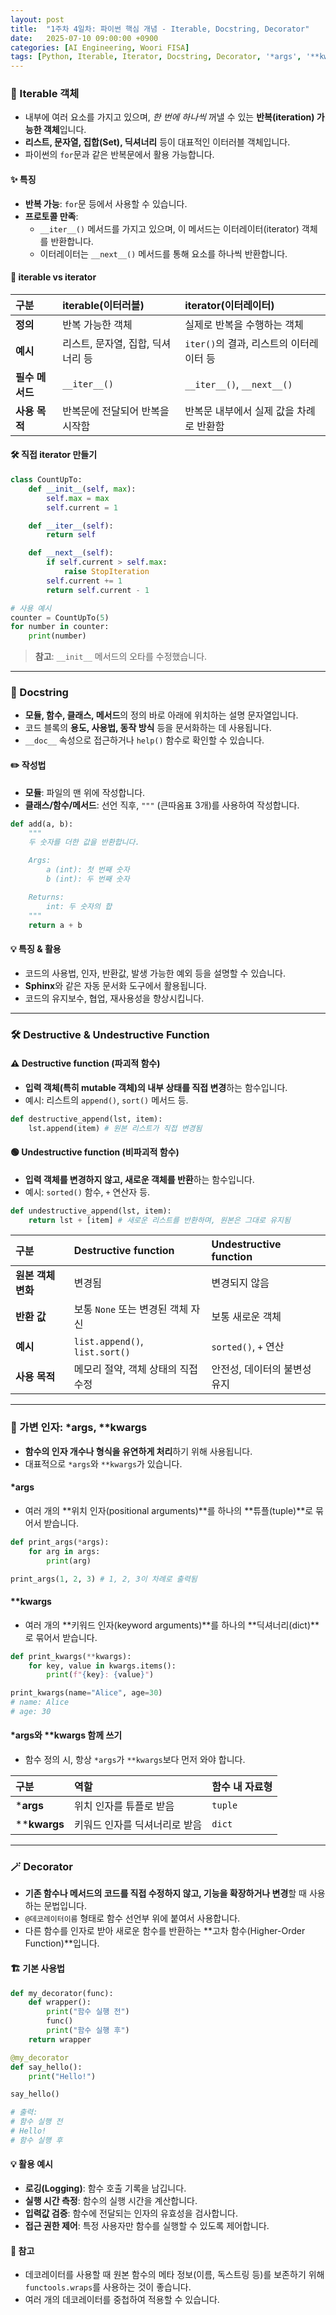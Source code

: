 ```yaml
---
layout: post
title:  "1주차 4일차: 파이썬 핵심 개념 - Iterable, Docstring, Decorator"
date:   2025-07-10 09:00:00 +0900
categories: [AI Engineering, Woori FISA]
tags: [Python, Iterable, Iterator, Docstring, Decorator, '*args', '**kwargs']
---
```


### 🔁 Iterable 객체

- 내부에 여러 요소를 가지고 있으며, *한 번에 하나씩* 꺼낼 수 있는 **반복(iteration) 가능한 객체**입니다.
- **리스트, 문자열, 집합(Set), 딕셔너리** 등이 대표적인 이터러블 객체입니다.
- 파이썬의 `for`문과 같은 반복문에서 활용 가능합니다.

#### ✨ 특징

- **반복 가능**: `for`문 등에서 사용할 수 있습니다.
- **프로토콜 만족**:
  - `__iter__()` 메서드를 가지고 있으며, 이 메서드는 이터레이터(iterator) 객체를 반환합니다.
  - 이터레이터는 `__next__()` 메서드를 통해 요소를 하나씩 반환합니다.

#### 🔎 iterable vs iterator

| 구분 | iterable(이터러블) | iterator(이터레이터) |
| :-- | :-- | :-- |
| **정의** | 반복 가능한 객체 | 실제로 반복을 수행하는 객체 |
| **예시** | 리스트, 문자열, 집합, 딕셔너리 등 | `iter()`의 결과, 리스트의 이터레이터 등 |
| **필수 메서드** | `__iter__()` | `__iter__()`, `__next__()` |
| **사용 목적** | 반복문에 전달되어 반복을 시작함 | 반복문 내부에서 실제 값을 차례로 반환함 |

#### 🛠️ 직접 iterator 만들기

```python
class CountUpTo:
    def __init__(self, max):
        self.max = max
        self.current = 1

    def __iter__(self):
        return self

    def __next__(self):
        if self.current > self.max:
            raise StopIteration
        self.current += 1
        return self.current - 1

# 사용 예시
counter = CountUpTo(5)
for number in counter:
    print(number)
```
> **참고**: `__init__` 메서드의 오타를 수정했습니다.

---

### 📝 Docstring

- **모듈, 함수, 클래스, 메서드**의 정의 바로 아래에 위치하는 설명 문자열입니다.
- 코드 블록의 **용도, 사용법, 동작 방식** 등을 문서화하는 데 사용됩니다.
- `__doc__` 속성으로 접근하거나 `help()` 함수로 확인할 수 있습니다.

#### ✏️ 작성법

- **모듈**: 파일의 맨 위에 작성합니다.
- **클래스/함수/메서드**: 선언 직후, `"""` (큰따옴표 3개)를 사용하여 작성합니다.

```python
def add(a, b):
    """
    두 숫자를 더한 값을 반환합니다.

    Args:
        a (int): 첫 번째 숫자
        b (int): 두 번째 숫자

    Returns:
        int: 두 숫자의 합
    """
    return a + b
```

#### 💡 특징 & 활용

- 코드의 사용법, 인자, 반환값, 발생 가능한 예외 등을 설명할 수 있습니다.
- **Sphinx**와 같은 자동 문서화 도구에서 활용됩니다.
- 코드의 유지보수, 협업, 재사용성을 향상시킵니다.

---

### 🛠️ Destructive & Undestructive Function

#### ⚠️ Destructive function (파괴적 함수)

- **입력 객체(특히 mutable 객체)의 내부 상태를 직접 변경**하는 함수입니다.
- 예시: 리스트의 `append()`, `sort()` 메서드 등.

```python
def destructive_append(lst, item):
    lst.append(item) # 원본 리스트가 직접 변경됨
```


#### 🟢 Undestructive function (비파괴적 함수)

- **입력 객체를 변경하지 않고, 새로운 객체를 반환**하는 함수입니다.
- 예시: `sorted()` 함수, `+` 연산자 등.

```python
def undestructive_append(lst, item):
    return lst + [item] # 새로운 리스트를 반환하며, 원본은 그대로 유지됨
```

| 구분 | Destructive function | Undestructive function |
| :-- | :-- | :-- |
| **원본 객체 변화** | 변경됨 | 변경되지 않음 |
| **반환 값** | 보통 `None` 또는 변경된 객체 자신 | 보통 새로운 객체 |
| **예시** | `list.append()`, `list.sort()` | `sorted()`, `+` 연산 |
| **사용 목적** | 메모리 절약, 객체 상태의 직접 수정 | 안전성, 데이터의 불변성 유지 |

---

### 🌟 가변 인자: *args, **kwargs

- **함수의 인자 개수나 형식을 유연하게 처리**하기 위해 사용됩니다.
- 대표적으로 `*args`와 `**kwargs`가 있습니다.

#### *args

- 여러 개의 **위치 인자(positional arguments)**를 하나의 **튜플(tuple)**로 묶어서 받습니다.

```python
def print_args(*args):
    for arg in args:
        print(arg)

print_args(1, 2, 3) # 1, 2, 3이 차례로 출력됨
```

#### **kwargs

- 여러 개의 **키워드 인자(keyword arguments)**를 하나의 **딕셔너리(dict)**로 묶어서 받습니다.

```python
def print_kwargs(**kwargs):
    for key, value in kwargs.items():
        print(f"{key}: {value}")

print_kwargs(name="Alice", age=30)
# name: Alice
# age: 30
```

#### *args와 **kwargs 함께 쓰기

- 함수 정의 시, 항상 `*args`가 `**kwargs`보다 먼저 와야 합니다.


| 구분 | 역할 | 함수 내 자료형 |
| :-- | :-- | :-- |
| ***args** | 위치 인자를 튜플로 받음 | `tuple` |
| ****kwargs** | 키워드 인자를 딕셔너리로 받음 | `dict` |

---

### 🪄 Decorator

- **기존 함수나 메서드의 코드를 직접 수정하지 않고, 기능을 확장하거나 변경**할 때 사용하는 문법입니다.
- `@데코레이터이름` 형태로 함수 선언부 위에 붙여서 사용합니다.
- 다른 함수를 인자로 받아 새로운 함수를 반환하는 **고차 함수(Higher-Order Function)**입니다.

#### 🏗️ 기본 사용법

```python
def my_decorator(func):
    def wrapper():
        print("함수 실행 전")
        func()
        print("함수 실행 후")
    return wrapper

@my_decorator
def say_hello():
    print("Hello!")

say_hello()

# 출력:
# 함수 실행 전
# Hello!
# 함수 실행 후
```

#### 💡 활용 예시

- **로깅(Logging)**: 함수 호출 기록을 남깁니다.
- **실행 시간 측정**: 함수의 실행 시간을 계산합니다.
- **입력값 검증**: 함수에 전달되는 인자의 유효성을 검사합니다.
- **접근 권한 제어**: 특정 사용자만 함수를 실행할 수 있도록 제어합니다.

#### 📝 참고

- 데코레이터를 사용할 때 원본 함수의 메타 정보(이름, 독스트링 등)를 보존하기 위해 `functools.wraps`를 사용하는 것이 좋습니다.
- 여러 개의 데코레이터를 중첩하여 적용할 수 있습니다.